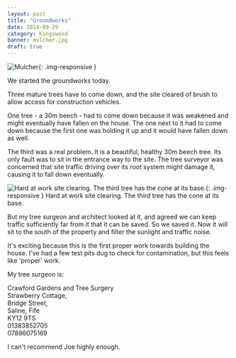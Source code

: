 ```yaml
---
layout: post
title: "Groundworks"
date: 2014-09-29
category: Kingswood
banner: mulcher.jpg
draft: true
---
```


![Mulcher](/assets/mulcher.jpg){: .img-responsive }

We started the groundworks today.

Three mature trees have to come down, and the site cleared of brush to allow access for construction vehicles.

One tree - a 30m beech - had to come down because it was weakened and might eventually have fallen on the house. The one next to it had to come down because the first one was holding it up and it would have fallen down as well.

The third was a real problem. It is a beautiful, healthy 30m beech tree. Its only fault was to sit in the entrance way to the site. The tree surveyor was concerned that site traffic driving over its root system might damage it, causing it to fall down eventually.

![Hard at work site clearing. The third tree has the cone at its base.](/assets/tree-felling.jpg){: .img-responsive }
<span class="caption">Hard at work site clearing. The third tree has the cone at its base.</span>

But my tree surgeon and architect looked at it, and agreed we can keep traffic sufficiently far from it that it can be saved. So we saved it. Now it will sit to the south of the property and filter the sunlight and traffic noise.

It's exciting because this is the first proper work towards building the house. I've had a few test pits dug to check for contamination, but this feels like 'proper' work.

My tree surgeon is:

Crawford Gardens and Tree Surgery<br />
Strawberry Cottage,<br />
Bridge Street,<br />
Saline, Fife<br />
KY12 9TS <br />
01383852705 <br />
07886075169<br />

I can't recommend Joe highly enough.
